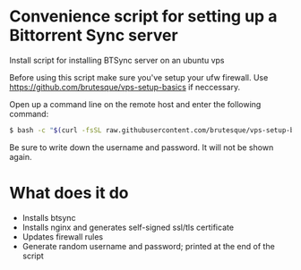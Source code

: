 # Convenience script for setting up a Bittorrent Sync server
Install script for installing BTSync server on an ubuntu vps

Before using this script make sure you've setup your ufw firewall. Use https://github.com/brutesque/vps-setup-basics if neccessary.

Open up a command line on the remote host and enter the following command:
```sh
$ bash -c "$(curl -fsSL raw.githubusercontent.com/brutesque/vps-setup-btsync/master/install.sh)"
```
Be sure to write down the username and password. It will not be shown again.

# What does it do
- Installs btsync
- Installs nginx and generates self-signed ssl/tls certificate
- Updates firewall rules
- Generate random username and password; printed at the end of the script
